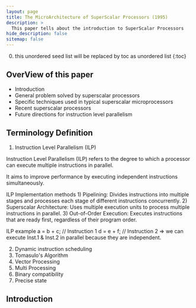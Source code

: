 ```yaml
---
layout: page
title: The MicroArchitecture of SuperScalar Processors (1995)
description: >
  This paper tells about the introduction to SuperScalar Processors
hide_description: false
sitemap: false
---
```


0. this unordered seed list will be replaced by toc as unordered list
{:toc}

## OverView of this paper
* Introduction
* General problem solved by superscalar processors 
* Specific techniques used in typical superscalar microprocessors 
* Recent superscalar processors 
* Future directions for instruction level parallelism

## Terminology Definition
1. Instruction Level Parallelism (ILP)

  Instruction Level Parallelism (ILP) refers to the degree to which a processor can execute multiple instructions in parallel.

  It aims to improve performance by executing independent instructions simultaneously.

  ILP Implementation methods
    1) Pipelining: Divides instructions into multiple stages and processes each stage of different instructions concurrently.
    2) Superscalar Architecture: Uses multiple execution units to process multiple instructions in parallel.
    3) Out-of-Order Execution: Executes instructions that are ready first, regardless of their program order.
  
  ILP example
    a = b + c; // Instruction 1
    d = e + f; // Instruction 2
    => we can execute Inst.1 & Inst.2 in parallel because they are independent.

2. Dynamic instruction scheduling
3. Tomasulo's Algorithm
4. Vector Processing
5. Multi Processing
6. Binary compatibility
7. Precise state

## Introduction